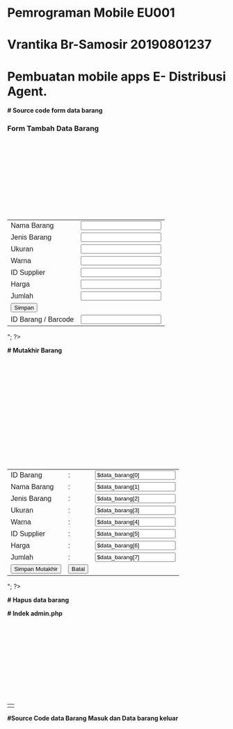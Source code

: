# Pemrograman Mobile EU001
# Vrantika Br-Samosir 20190801237
# Pembuatan mobile apps E- Distribusi Agent.

**# Source code form data barang**

<!doctype html>
<html>
    <head>
        <title>Pagination with Boostrap 3 - harviacode.com</title>
       <link rel="stylesheet" href="../bootstrap/css/bootstrap.min.css"/> 
        <script src="../bootstrap/js/jquery.min.js"></script>
        <!-- Include all compiled plugins (below), or include individual files as needed -->
       <script src="../bootstrap/js/bootstrap.min.js"></script>
        <style>
            /*custom css*/
            .pagination, .pager{
                margin-top: 0px
            }
            .table{
                margin-top: 20px;
            }
        </style>




<?php
echo "
<br/>
<h3>Form Tambah Data Barang</h3>
<form method=post action=simpan_barang.php>
 <table style='font-family:sans-serif'; class='table table-bordered'>
   <tr>
   <td>Nama Barang</td>
   <td><input  class=form-control type=text name=nama></td>
  </tr>
  <tr>
   <td>Jenis Barang</td>
   <td><input  class=form-control type=text name=jenis></td>
  </tr>
  <tr>
   <td>Ukuran</td>
   <td><input class=form-control type=text name=ukuran></td>
  </tr>
  <tr>
   <td>Warna</td>
   <td><input class=form-control type=text name=warna></td>
  </tr>
  <tr>
   <td>ID Supplier</td>
   <td><input  class=form-control type=text name=id_supplier></td>
  </tr>
  <tr>
   <td>Harga</td>
   <td><input class=form-control type=text name=harga></td>
  </tr>
  <tr>
   <td>Jumlah</td>
   <td><input class=form-control type=text name=jumlah></td>
  </tr>
  <tr>
   <td><input type=submit  class='btn btn-primary' value='Simpan'></td>
  </tr>
   <tr>
   <td>ID Barang / Barcode</td>
   <td><input class=form-control type=text name=id_barang></td>
  </tr>
 </table>
</form>
";
?>

 
**# Mutakhir Barang**
 
        
 <!doctype html>
<html>
    <head>
        <title>Pagination with Boostrap 3 - harviacode.com</title>
       <link rel="stylesheet" href="../bootstrap/css/bootstrap.min.css"/> 
        <script src="../bootstrap/js/jquery.min.js"></script>
        <!-- Include all compiled plugins (below), or include individual files as needed -->
       <script src="../bootstrap/js/bootstrap.min.js"></script>
        <style>
            /*custom css*/
            .pagination, .pager{
                margin-top: 0px
            }
            .table{
                margin-top: 20px;
            }
        </style>



<?php
$kiriman = $_GET['data'];

include "../../config.php";

$barang=mysql_query("select * from barang where id_barang='$kiriman'");

$data_barang = mysql_fetch_array($barang);

echo "

<br/><br/><br/><br/>
<center>
<form action=simpan_mutakhir_barang.php method=post>
 <table style='font-family:sans-serif'; class='table table-bordered'>
  <tr>
   <td>ID Barang</td><td>:</td>
   <td><input <input class=form-control type=text name=id_barang value='$data_barang[0]' readonly></td> 
  </tr>
  <tr>
   <td>Nama Barang</td> <td>:</td>
   <td><input  class=form-control type=text name=nama value='$data_barang[1]'></td>
  </tr>
  <tr>
   <td>Jenis Barang</td><td>:</td>
   <td><input class=form-control type=text name=jenis value='$data_barang[2]'></td>
  </tr>
  <tr>
   <td>Ukuran</td><td>:</td>
   <td><input class=form-control type=text name=ukuran value='$data_barang[3]'></td>
  </tr>
  <tr>
   <td>Warna</td><td>:</td>
   <td><input class=form-control type=text name=warna value='$data_barang[4]'></td>
  </tr>
  <tr>
   <td>ID Supplier</td><td>:</td>
   <td><input class=form-control type=text name=id_supplier value='$data_barang[5]'></td>
  </tr>
  <tr>
   <td>Harga</td><td>:</td>
   <td><input class=form-control type=text name=harga value='$data_barang[6]'></td>
  </tr>
  <tr>
   <td>Jumlah</td><td>:</td>
   <td><input class=form-control type=text name=jumlah value='$data_barang[7]'></td>
  </tr>
  <tr>
   <td><input type=submit  class='btn btn-primary' value='Simpan Mutakhir'></td>
   <td><a href=index.php><input   class='btn btn-primary' type=button value=Batal></a></td>
  </tr>
 </table>
</form>
</center>
";
?>

        
        
**# Hapus data barang**
        
        
<?php
$kiriman = $_GET["data"];

echo $kiriman;
 
include "../../config.php";
 
$hapus = mysql_query("DELETE FROM `barang` WHERE id_barang = '".$kiriman."'");
 
if ($hapus)
 {
?>

<script type=text/javascript>
 alert ('Data Berhasil di Hapus');
 window.location='index.php';
</script>

<?php
}
else
{
?>
<script type=text/javascript>
 alert ('Data Gagal di Hapus');
 window.location='index.php';
</script>
<?php
}
?>

        
        
**# Indek admin.php**
        
        
<script type=text/javascript>
	
 function pesan_hapus(dt)
	{
		var pesan = confirm('Anda yakin akan menghapus data?');
		if (pesan)
		{
	      window.location='hapus_barang.php?data='+dt;
		}
		else
		{
			window.location='index.php';
		}
	}
</script>

<doctype html>
<html>
    <head>
        <title></title>
        <link rel="stylesheet" href="../bootstrap/css/bootstrap.min.css"/> 
        <script src="../bootstrap/js/jquery.min.js"></script>
        <!-- Include all compiled plugins (below), or include individual files as needed -->
       <script src="../bootstrap/js/bootstrap.min.js"></script>
        <style>
            /*custom css*/
            .pagination, .pager{
                margin-top: 0px
            }
            .table{
                margin-top: 20px;
            }
                      .th{ background-color:#00D9FF; font-size: 0.875em; font-weight: bold; }
                      .tr{font-size: 0.675em;}
                      
        </style>
    </head>
    <body>
        <?php
//        includekan fungsi paginasi
//        silahkan di komen atau di hapus saja baris yang tidak ingin digunakan
        include 'pagination.php';
        include '../../barcode/barcode_generator/barcode128.php';
        //include 'paging/pagination2.php';
        //include 'paging/pagination3.php';
       // include 'paging/pagination4.php';
       // include 'paging/pagination5.php';

//        pagination config start
        $q = isset($_REQUEST['q']) ? urldecode($_REQUEST['q']) : ''; // untuk keyword pencarian
        $page = isset($_GET['page']) ? intval($_GET['page']) : 1; // untuk nomor halaman
        $adjacents = isset($_GET['adjacents']) ? intval($_GET['adjacents']) : 3; // khusus style pagination 2 dan 3
        $rpp = 15; // jumlah record per halaman

        $db_link = mysqli_connect('localhost', 'root', '', 'toko'); // sesuaikan username dan password mysqli anda
        $sql = "SELECT * FROM barang WHERE nama_brg LIKE '%$q%' OR id_barang LIKE '%$q%' ORDER BY nama_brg"; // query silahkan disesuaikan
        $result = mysqli_query($db_link, $sql); // eksekusi query

        $tcount = mysqli_num_rows($result); // jumlah total baris
        $tpages = isset($tcount) ? ceil($tcount / $rpp) : 1; // jumlah total halaman
        $count = 0; // untuk paginasi
        $i = ($page - 1) * $rpp; // batas paginasi
        $no_urut = ($page - 1) * $rpp; // nomor urut
        $reload = $_SERVER['PHP_SELF'] . "?q=" . $q . "&amp;adjacents=" . $adjacents; // untuk link ke halaman lain
//        pagination config end
        ?>
        <div>

            <!--judul -->
            <div class="row">
                <div class="col-md-12">
                    <h1>Tabel Barang</h1>
                </div>
            </div>

            <!--form pencarian-->
            <div class="row">
                <div class="col-md-8">
                </div>
                <div class="col-md-4">
                    <form action="<?php echo $_SERVER['PHP_SELF'] ?>" method="GET">
                        <div class="input-group">
                            <input type="text" class="form-control" placeholder="Search for..." name="q" value="<?php echo $q ?>">
                            <span class="input-group-btn">
                                <?php
                                if ($q <> '')
                                {
                                    ?>
                                    <a class="btn btn-default" href="<?php echo $_SERVER['PHP_SELF'] ?>">Reset</a>
                                    <?php
                                }
                                ?>
                                <button class="btn btn-primary" type="submit">Go!</button>
                            </span>
                        </div>
                    </form>
                </div>
            </div>

            <!--tabel-->
            <div class="row">
                <div class="col-md-12">
                    <table class="table table-bordered">
                         <thead>
                            <tr>
								<th class="th">No</th>
                                <th class="th">ID Barang</th>
                                <th class="th">Nama Barang</th>
                                <th class="th">Jenis Barang</th>
                                <th class="th">Ukuran</th>
                                <th class="th">Warna</th>
                                <th class="th">ID Supplier</th>
                                <th class="th">Harga</th>
                                <th class="th">Jumlah</th>
                                <th class="th">Aksi</th>
                            </tr>
                        </thead>
                        <tbody>
                            <?php
                            while (($count < $rpp) && ($i < $tcount)) {
                                mysqli_data_seek($result, $i);
                                $data = mysqli_fetch_array($result);
                                ?>
                                <tr class="tr">
                                    <td width="40px">
                                        <?php echo ++$no_urut; ?> 
                                    </td>
                                    <td>
                                        <?php echo $data ['id_barang']; ?> 
                                    </td>
                                     <td>
                                        <?php echo $data ['nama_brg']; ?> 
                                    </td>
                                     <td>
                                        <?php echo $data ['jenis_barang']; ?> 
                                    </td>
                                     <td>
                                        <?php echo $data ['ukuran']; ?> 
                                    </td>
                                     <td>
                                        <?php echo $data ['warna']; ?> 
                                    </td>
                                     <td>
                                        <?php echo $data ['id_suplier']; ?> 
                                    </td>
                                     <td>
                                        <?php echo $data ['harga']; ?> 
                                    </td>
                                     <td>
                                        <?php echo $data ['jumlah']; ?>
                                    </td>
                                    <td width="150px" class="text-center">
									<div class="btn-group btn-group-justified">
										<a href=cetak_barcode.php?data=<?php echo $data ['id_barang']; ?>><button type="button" class="btn btn-default" > <span class="glyphicon glyphicon-barcode"></span></button></a>
                                        <a href=mutakhir_barang.php?data=<?php echo $data ['id_barang']; ?>><button type="button" class="btn btn-info" > <span class="glyphicon glyphicon-pencil"></span></button></a>
                                        <a  href=hapus_barang.php?data=<?php echo $data ['id_barang']; ?>><button type="button" class="btn btn-danger" onClick="return confirm('Apakah anda akan menghapus barang ini?');"  ><span class="glyphicon glyphicon-trash"></span></button></a>
                                    </div>
                                    </td>
                                </tr>
                                <?php
                                $i++;
                                $count++;
                            }
                            ?>
                        </tbody>
                    </table>
                </div>
            </div>

            <!--pagination-->
            <div class="row">
                <div class="col-md-12">
                    <!--silahkan di komen atau di hapus saja baris yang tidak ingin digunakan-->
                    <?php echo paginate_one($reload, $page, $tpages); ?>
                    <a href=form_barang.php> <input class="btn btn-primary" type=button value="+ Tambah Data Barang"></a>
                </div>
            </div>
        </div> <!-- container -->       
    </body>
</html>




**# Simpan data Barang**

<?php
$a 	= $_POST['id_barang'];
$b 	= $_POST['nama'];
$c	= $_POST['jenis'];
$d	= $_POST['ukuran'];
$e	= $_POST['warna'];
$f	= $_POST['id_supplier'];
$g	= $_POST['harga'];
$h	= $_POST['jumlah'];

include "../../config.php";

$barang = mysql_query("select * from barang where id_barang='$a'");

$jm_baris_query = mysql_num_rows($barang);

if($jm_baris_query==1)
{
	echo "Data Sudah Ada";
	exit;
	}
	else
	{
  
  $simpan = mysql_query("INSERT INTO `barang`(`id_barang`, `nama_brg`, `jenis_barang`, `ukuran`, `warna`, `id_suplier`, `harga`, `jumlah`) VALUES ('$a','$b','$c','$d','$e','$f','$g','$h')");					

?>		
<script type=text/javascript>
  window.location='index.php';
</script>
<?php
}
?>


**# pagination.php**

<?php
/*************************************************************************
php easy :: pagination scripts set - Version One
==========================================================================
Author:      php easy code, www.phpeasycode.com
Web Site:    http://www.phpeasycode.com
Contact:     webmaster@phpeasycode.com
*************************************************************************/
function paginate_one($reload, $page, $tpages) {
	
	$firstlabel = "First";
	$prevlabel  = "Prev";
	$nextlabel  = "Next";
	$lastlabel  = "Last";
	
	$out = "<nav><ul class=\"pagination\">\n";
	
	// first
	if($page>1) {
		$out.= "<li><a href=\"" . $reload . "\">" . $firstlabel . "</a></li>\n";
	}
	else {
		$out.= "<li class=\"disabled\"><a href=\"#\">" . $firstlabel . "</a></li>\n";
	}
	
	// previous
	if($page==1) {
		$out.= "<li class=\"disabled\"><a href=\"#\">" . $prevlabel . "</a></li>\n";
	}
	elseif($page==2) {
		$out.= "<li><a href=\"" . $reload . "\">" . $prevlabel . "</a></li>\n";
	}
	else {
		$out.= "<li><a href=\"" . $reload . "&amp;page=" . ($page-1) . "\">" . $prevlabel . "</a></li>\n";
	}
	
	// current
	$out.= "<li class=\"active\"><a href=\"#\">Page " . $page . " of " . $tpages . "</a></li>\n";
	
	// next
	if($page<$tpages) {
		$out.= "<li><a href=\"" . $reload . "&amp;page=" .($page+1) . "\">" . $nextlabel . "</a></li>\n";
	}
	else {
		$out.= "<li class=\"disabled\"><a href=\"#\">" . $nextlabel . "</a></li>\n";
	}
	
	// last
	if($page<$tpages) {
		$out.= "<li><a href=\"" . $reload . "&amp;page=" . $tpages . "\">" . $lastlabel . "</a></li>\n";
	}
	else {
		$out.= "<li class=\"disabled\"><a href=\"#\">" . $lastlabel . "</a></li>\n";
	}
	
	$out.= "</ul></nav>";
	
	return $out;
}
?>


**# Simpan Mutakhir data barang**

<?php
$a 	= $_POST['id_barang'];
$b 	= $_POST['nama'];
$c	= $_POST['jenis'];
$d	= $_POST['ukuran'];
$e	= $_POST['warna'];
$f	= $_POST['id_supplier'];
$g	= $_POST['harga'];
$h	= $_POST['jumlah'];

include "../../config.php";

$mutakhir = mysql_query("UPDATE `barang` SET `nama_brg`='$b',`jenis_barang`='$c',`ukuran`='$d',`warna`='$e',`id_suplier`='$f',`harga`='$g',`jumlah`='$h' WHERE `id_barang`='$a'");					

if ($mutakhir)
 {
?>
<script type=text/javascript>
 alert ('Data Berhasil di Mutakhirkan');
 window.location='index.php';
</script>
<?php
}
?>



**# Source code cetak barcode**

<?php
 include '../../barcode/barcode_generator/barcode128.php';
$kiriman = $_GET['data'];

?>


  <style>
            .table{
                margin: 2cm 4cm 3cm 4cm;
             }
            
  </style>
<center>
  <table class="table"  >
      <tr> <td> <?php echo bar128(stripslashes($kiriman)); ?></td> </tr>
  </table>
  </center>



**#Source Code data Barang Masuk dan Data barang keluar**

<doctype html>
<html>
    <head>
        <title></title>
        <link rel="stylesheet" href="../../bootstrap/css/bootstrap.min.css"/> 
        <script src="../bootstrap/js/jquery.min.js"></script>
        <!-- Include all compiled plugins (below), or include individual files as needed -->
       <script src="../bootstrap/js/bootstrap.min.js"></script>
        <style>
            /*custom css*/
            .pagination, .pager{
                margin-top: 0px
            }
            .table{
                margin-top: 50px;
            }
                      .th{ background-color:#00D9FF; font-size: 0.875em; font-weight: bold; }
                      .tr{font-size: 0.675em;}
                      
        </style>
    </head>

	
	

**#Source Code Data barang keluar** 
	
<?php 
 
$dari   = $_POST['dari']; 
$sampai = $_POST['sampai']; 

?>
<h2>Laporan Barang Terjual  </h2><br/>
<strong>dari :<?php echo $dari; ?> Sampai :<?php echo $sampai; ?></strong>
<table class="table" >
	<tr>
		<th>No.</th><th>Kode Transaksi</th> <th>Kasir</th> <th>ID Barang</th> <th>Nama Barang</th> <th>Jumlah</th><th>Harga</th><th>Harga Total</th><th>Tanggal</th>
	</tr>
	
<?php 
 
$dari   = $_POST['dari']; 
$sampai = $_POST['sampai']; 
  
include "../../config.php";
  $i="";
$query  = mysql_query ("SELECT *FROM trx_out WHERE tgl_trx BETWEEN '$dari' AND '$sampai'  ");
while ( $data 	= mysql_fetch_array ($query)) {
  
//Tampilkan data dari database  

  
 $i++; 
 $kd = $data['kd_trx'];
 $harga =  $data['harga']; 
 $jumlah =  $data['harga_total'];
 
 $jml_hrg = $harga *  $jumlah;
 
 
 ?>
<tr>
 <td><?php echo $i ;?></td>
 <td><?php echo $data['kd_trx']; ?></td>
 <td><?php echo $data['kasir']; ?></td>
 <td><?php echo $data['id_barang']; ?></td>
 <td><?php echo $data['nama_brg']; ?></td>
 <td><?php echo $data['jumlah']; ?></td>
 <td>Rp.<?php $harga = $data['harga']; echo number_format($harga,0,".","."); ?></td>
 <td>Rp.<?php $harga = $data['harga_total']; echo number_format($harga,0,".","."); ?></td>
 <td><?php echo $data['tgl_trx']; ?></td>
<?php } 
?>
</tr>
<tr>
	<?php $query  = mysql_query ("SELECT sum(harga_total) as total FROM trx_out WHERE tgl_trx BETWEEN '$dari' AND '$sampai'  ");
while ( $data 	= mysql_fetch_array ($query)) {
	$total = $data['total'];
}
	?>
	<td></td><td></td><td></td><td></td><td></td><td></td><td>Total</td>
	<td><strong>Rp.<?php  echo number_format($total,0,".","."); ?></td></strong></td><td></td>
</tr>

</table>



**#Source Code Data barang Masuk** 

<doctype html>
<html>
    <head>
        <title></title>
        <link rel="stylesheet" href="../../bootstrap/css/bootstrap.min.css"/> 
        <script src="../bootstrap/js/jquery.min.js"></script>
        <!-- Include all compiled plugins (below), or include individual files as needed -->
       <script src="../bootstrap/js/bootstrap.min.js"></script>
        <style>
            /*custom css*/
            .pagination, .pager{
                margin-top: 0px
            }
            .table{
                margin-top: 200px;
            }
                      .th{ background-color:#00D9FF; font-size: 0.875em; font-weight: bold; }
                      .tr{font-size: 0.675em;}
                      
        </style>
    </head>
    <body>
		<center>
			 <table class="table">
       <form action="act_lap.php" method="post">
         <tr>
			<td>Dari</td><td><input type="date" class="form-control" name="dari"></td> 
			<td>Sampai :</td><td><input class="form-control" type="date" name="sampai"></td> 
			<td><input type="submit" name="Input" value="GO" class="btn btn-success"
				id="input"   /></td>
       </tr>
       
       </form>
       </table>
       </center>
    </body>
</html>

